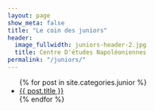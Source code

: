 ```yaml
---
layout: page
show_meta: false
title: "Le coin des juniors"
header:
  image_fullwidth: juniors-header-2.jpg
  title: Centre D'études Napoléoniennes
permalink: "/juniors/"
---
```

<ul>
    {% for post in site.categories.junior %}
    <li><a href="{{ site.url }}{{ post.url }}">{{ post.title }}</a></li>
    {% endfor %}
</ul>